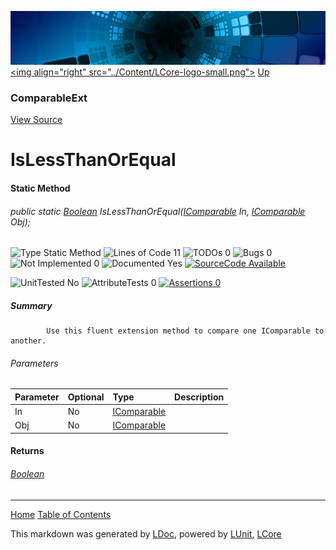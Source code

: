 ![](../Content/LCore-banner-small.png "")
[&lt;img align=&quot;right&quot; src=&quot;../Content/LCore-logo-small.png&quot;&gt;](../../README.md)
[Up](ComparableExt.md)

### ComparableExt
[View Source](../Extensions/Reference%20Types/ComparableExt.cs)

# IsLessThanOrEqual

#### Static Method

###### public static [Boolean](https://msdn.microsoft.com/en-us/library/system.boolean.aspx) IsLessThanOrEqual([IComparable](https://msdn.microsoft.com/en-us/library/system.icomparable.aspx) In, [IComparable](https://msdn.microsoft.com/en-us/library/system.icomparable.aspx) Obj);

![Type Static Method](http://b.repl.ca/v1/Type-Static%20Method-blue.png "") ![Lines of Code 11](http://b.repl.ca/v1/Lines%20of%20Code-11-blue.png "") ![TODOs 0](http://b.repl.ca/v1/TODOs-0-green.png "") ![Bugs 0](http://b.repl.ca/v1/Bugs-0-green.png "") ![Not Implemented 0](http://b.repl.ca/v1/Not%20Implemented-0-green.png "") ![Documented Yes](http://b.repl.ca/v1/Documented-Yes-brightgreen.png "") [![SourceCode Available](http://b.repl.ca/v1/SourceCode-Available-brightgreen.png "")](../Extensions/Reference%20Types/ComparableExt.cs#L79)

![UnitTested No](http://b.repl.ca/v1/UnitTested-No-lightgrey.png "") ![AttributeTests 0](http://b.repl.ca/v1/AttributeTests-0-lightgrey.png "") [![Assertions 0](http://b.repl.ca/v1/Assertions-0-lightgrey.png "")](../Extensions/Reference%20Types/ComparableExt.cs)

##### Summary

            Use this fluent extension method to compare one IComparable to another.
            

###### Parameters

Parameter | Optional | Type | Description
:---  | :---  | :---  | :--- 
In | No | [IComparable](https://msdn.microsoft.com/en-us/library/system.icomparable.aspx) | 
Obj | No | [IComparable](https://msdn.microsoft.com/en-us/library/system.icomparable.aspx) | 


#### Returns

###### [Boolean](https://msdn.microsoft.com/en-us/library/system.boolean.aspx)



---

[Home](../../README.md) [Table of Contents](../../TableOfContents.md)

This markdown was generated by [LDoc](https://github.com/CodeSingularity/LDoc), powered by [LUnit](https://github.com/CodeSingularity/LUnit), [LCore](https://github.com/CodeSingularity/LCore)
